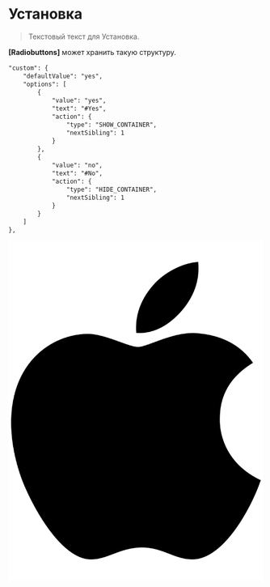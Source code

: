 # Установка

> Текстовый текст для Установка.

**[Radiobuttons]** может хранить такую структуру.

```
"custom": {
	"defaultValue": "yes",
	"options": [
		{
			"value": "yes",
			"text": "#Yes",
			"action": {
				"type": "SHOW_CONTAINER",
				"nextSibling": 1
			}
		},
		{
			"value": "no",
			"text": "#No",
			"action": {
				"type": "HIDE_CONTAINER",
				"nextSibling": 1
			}
		}
	]
},
```

![apple branda](images/apple-brands.svg)
